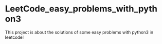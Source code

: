 # LeetCode_easy_problems_with_python3
This project is about the solutions of some easy problems with python3 in leetcode!
